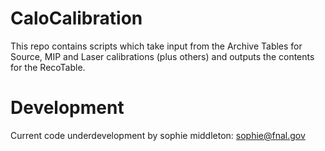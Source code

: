 # CaloCalibration
This repo contains scripts which take input from the Archive Tables for Source, MIP and Laser calibrations (plus others) and outputs the contents for the RecoTable.

# Development
Current code underdevelopment by sophie middleton: sophie@fnal.gov
